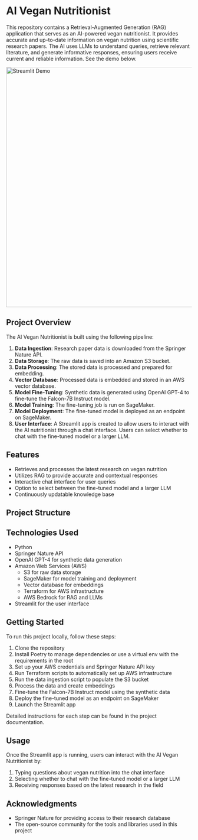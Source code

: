 # AI Vegan Nutritionist

This repository contains a Retrieval-Augmented Generation (RAG) application that serves as an AI-powered vegan nutritionist. It provides accurate and up-to-date information on vegan nutrition using scientific research papers. The AI uses LLMs to understand queries, retrieve relevant literature, and generate informative responses, ensuring users receive current and reliable information. See the demo below.

<img src="App_Demo.gif" alt="Streamlit Demo" width="650"/>

## Project Overview

The AI Vegan Nutritionist is built using the following pipeline:

1. **Data Ingestion**: Research paper data is downloaded from the Springer Nature API.
2. **Data Storage**: The raw data is saved into an Amazon S3 bucket.
3. **Data Processing**: The stored data is processed and prepared for embedding.
4. **Vector Database**: Processed data is embedded and stored in an AWS vector database.
5. **Model Fine-Tuning**: Synthetic data is generated using OpenAI GPT-4 to fine-tune the Falcon-7B Instruct model.
6. **Model Training**: The fine-tuning job is run on SageMaker.
7. **Model Deployment**: The fine-tuned model is deployed as an endpoint on SageMaker.
8. **User Interface**: A Streamlit app is created to allow users to interact with the AI nutritionist through a chat interface. Users can select whether to chat with the fine-tuned model or a larger LLM.

## Features

- Retrieves and processes the latest research on vegan nutrition
- Utilizes RAG to provide accurate and contextual responses
- Interactive chat interface for user queries
- Option to select between the fine-tuned model and a larger LLM
- Continuously updatable knowledge base

## Project Structure


## Technologies Used

- Python
- Springer Nature API
- OpenAI GPT-4 for synthetic data generation
- Amazon Web Services (AWS)
  - S3 for raw data storage
  - SageMaker for model training and deployment
  - Vector database for embeddings
  - Terraform for AWS infrastructure
  - AWS Bedrock for RAG and LLMs
- Streamlit for the user interface

## Getting Started

To run this project locally, follow these steps:

1. Clone the repository
2. Install Poetry to manage dependencies or use a virtual env with the requirements in the root
3. Set up your AWS credentials and Springer Nature API key
4. Run Terraform scripts to automatically set up AWS infrastructure
5. Run the data ingestion script to populate the S3 bucket
6. Process the data and create embeddings
7. Fine-tune the Falcon-7B Instruct model using the synthetic data
8. Deploy the fine-tuned model as an endpoint on SageMaker
9. Launch the Streamlit app

Detailed instructions for each step can be found in the project documentation.

## Usage

Once the Streamlit app is running, users can interact with the AI Vegan Nutritionist by:

1. Typing questions about vegan nutrition into the chat interface
2. Selecting whether to chat with the fine-tuned model or a larger LLM
3. Receiving responses based on the latest research in the field

## Acknowledgments

- Springer Nature for providing access to their research database
- The open-source community for the tools and libraries used in this project

